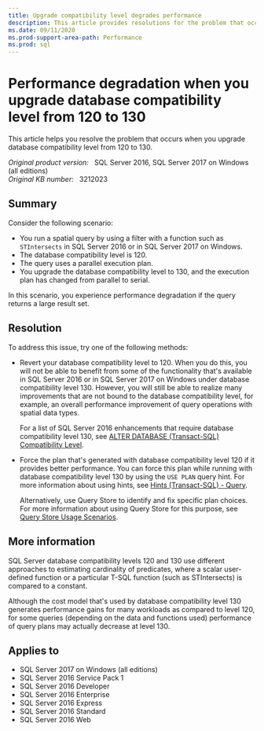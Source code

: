 ```yaml
---
title: Upgrade compatibility level degrades performance
description: This article provides resolutions for the problem that occurs when you upgrade database compatibility level from 120 to 130.
ms.date: 09/11/2020
ms.prod-support-area-path: Performance
ms.prod: sql
---
```

# Performance degradation when you upgrade database compatibility level from 120 to 130

This article helps you resolve the problem that occurs when you upgrade database compatibility level from 120 to 130.

_Original product version:_ &nbsp; SQL Server 2016, SQL Server 2017 on Windows (all editions)  
_Original KB number:_ &nbsp; 3212023

## Summary

Consider the following scenario:

- You run a spatial query by using a filter with a function such as `STIntersects` in SQL Server 2016 or in SQL Server 2017 on Windows.
- The database compatibility level is 120.
- The query uses a parallel execution plan.
- You upgrade the database compatibility level to 130, and the execution plan has changed from parallel to serial.

In this scenario, you experience performance degradation if the query returns a large result set.

## Resolution

To address this issue, try one of the following methods:

- Revert your database compatibility level to 120. When you do this, you will not be able to benefit from some of the functionality that's available in SQL Server 2016 or in SQL Server 2017 on Windows under database compatibility level 130. However, you will still be able to realize many improvements that are not bound to the database compatibility level, for example, an overall performance improvement of query operations with spatial data types.

  For a list of SQL Server 2016 enhancements that require database compatibility level 130, see [ALTER DATABASE (Transact-SQL) Compatibility Level](/sql/t-sql/statements/alter-database-transact-sql-compatibility-level).

- Force the plan that's generated with database compatibility level 120 if it provides better performance. You can force this plan while running with database compatibility level 130 by using the `USE PLAN` query hint. For more information about using hints, see [Hints (Transact-SQL) - Query](/sql/t-sql/queries/hints-transact-sql-query).

  Alternatively, use Query Store to identify and fix specific plan choices. For more information about using Query Store for this purpose, see [Query Store Usage Scenarios](/sql/relational-databases/performance/query-store-usage-scenarios).

## More information

SQL Server database compatibility levels 120 and 130 use different approaches to estimating cardinality of predicates, where a scalar user-defined function or a particular T-SQL function (such as STIntersects) is compared to a constant.

Although the cost model that's used by database compatibility level 130 generates performance gains for many workloads as compared to level 120, for some queries (depending on the data and functions used) performance of query plans may actually decrease at level 130.

## Applies to

- SQL Server 2017 on Windows (all editions)
- SQL Server 2016 Service Pack 1
- SQL Server 2016 Developer
- SQL Server 2016 Enterprise
- SQL Server 2016 Express
- SQL Server 2016 Standard
- SQL Server 2016 Web
